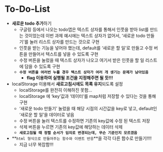 # To-Do-List

- **새로운 todo 추가**하기
    - 구글링 등에서 나오는 todo앱은 텍스트 상자를 통해서 인풋을 받아 list를 만드는 것이었는데 이번 과제 예시에는 텍스트 상자가 없어서, ‘새로운 todo 만들기’를 눌러 리스트 상자를 만드는 것으로 구현
    - 인풋을 받는 기능을 넣어야 했는데, default를 ‘새로운 할 일’로 만들고 수정 버튼을 만들어서 텍스트를 넣을 수 있도록 구현
    - 수정 버튼을 눌렀을 때 텍스트 상자가 나오고 여기서 받은 인풋을 할 일 리스트에 담을 수 있도록 구현
    - **`수정 버튼을 여러번 누를 경우 텍스트 상자가 여러 개 생기는 문제가 남아있음`**
        - **flag 이용하여 실행될 조건을 지정해주면 될 듯!!!**
- localStorage 이용해서 **새로고침시에도 목록 유지**되도록 설정
    - localStorage를 완전히 이해하진 못함…
    - localStorage 에 ‘key’값과 ‘데이터’를 map처럼 저장할 수 있다는 것을 통해 구현
    - ‘새로운 todo 만들기’ 눌렀을 때 해당 시점의 시간값을 key로 넣고, default인 ‘새로운 할 일’을 데이터로 넣음
    - 수정 버튼을 눌러 텍스트를 수정하면 기존의 key값에 수정 된 텍스트 저장
    - 삭제 버튼을 누르면 기존의 key값에 해당하는 데이터 삭제
    - **`새로고침될 때 정렬 순서가 임의로 변경되는데, 무슨 기준인지 모르겠음`**
- **`html 형식으로 만들어주는 함수와 이벤트 반응`**을 각각 다른 함수로 만들기!!!!
    - 지금 너무 복잡함!!!
